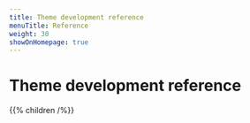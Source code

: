 ```yaml
---
title: Theme development reference
menuTitle: Reference
weight: 30
showOnHomepage: true
---
```


# Theme development reference

{{% children /%}}
